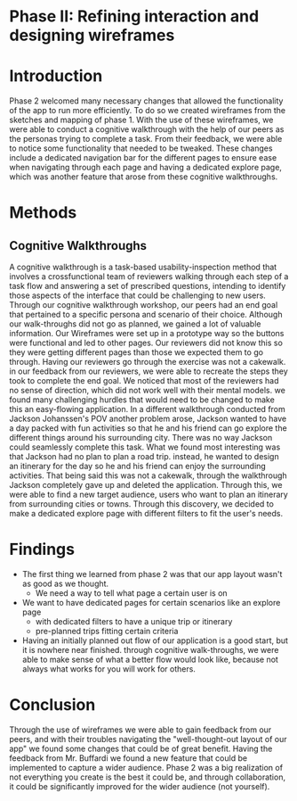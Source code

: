 # Phase II: Refining interaction and designing wireframes

# Introduction

Phase 2 welcomed many necessary changes that allowed the functionality of the app to run more efficiently. To do so we created wireframes from the sketches and mapping of phase 1. With the use of these wireframes, we were able to conduct a cognitive walkthrough with the help of our peers as the personas trying to complete a task. From their feedback, we were able to notice some functionality that needed to be tweaked. These changes include a dedicated navigation bar for the different pages to ensure ease when navigating through each page and having a dedicated explore page, which was another feature that arose from these cognitive walkthroughs.

# Methods

## Cognitive Walkthroughs
A cognitive walkthrough is a task-based usability-inspection method that involves a crossfunctional team of reviewers walking through each step of a task flow and answering a set of prescribed questions, intending to identify those aspects of the interface that could be challenging to new users.
Through our cognitive walkthrough workshop, our peers had an end goal that pertained to a specific persona and scenario of their choice. Although our walk-throughs did not go as planned, we gained a lot of valuable information. Our Wireframes were set up in a prototype way so the buttons were functional and led to other pages. Our reviewers did not know this so they were getting different pages than those we expected them to go through. Having our reviewers go through the exercise was not a cakewalk. in our feedback from our reviewers, we were able to recreate the steps they took to complete the end goal. We noticed that most of the reviewers had no sense of direction, which did not work well with their mental models. we found many challenging hurdles that would need to be changed to make this an easy-flowing application.
In a different walkthrough conducted from Jackson Johanssen's POV another problem arose, Jackson wanted to have a day packed with fun activities so that he and his friend can go explore the different things around his surrounding city. There was no way Jackson could seamlessly complete this task. What we found most interesting was that Jackson had no plan to plan a road trip. instead, he wanted to design an itinerary for the day so he and his friend can enjoy the surrounding activities. That being said this was not a cakewalk, through the walkthrough Jackson completely gave up and deleted the application. Through this, we were able to find a new target audience, users who want to plan an itinerary from surrounding cities or towns. Through this discovery, we decided to make a dedicated explore page with different filters to fit the user's needs.


# Findings

- The first thing we learned from phase 2 was that our app layout wasn't as good as we thought.
  - We need a way to tell what page a certain user is on
- We want to have dedicated pages for certain scenarios like an explore page
  - with dedicated filters to have a unique trip or itinerary
  - pre-planned trips fitting certain criteria
- Having an initially planned out flow of our application is a good start, but it is nowhere near finished.
through cognitive walk-throughs, we were able to make sense of what a better flow would look like, because not always what works for you will work for others.

# Conclusion

Through the use of wireframes we were able to gain feedback from our peers, and with their troubles navigating the "well-thought-out layout of our app" we found some changes that could be of great benefit. Having the feedback from Mr. Buffardi we found a new feature that could be implemented to capture a wider audience. Phase 2 was a big realization of not everything you create is the best it could be, and through collaboration, it could be significantly improved for the wider audience (not yourself).
